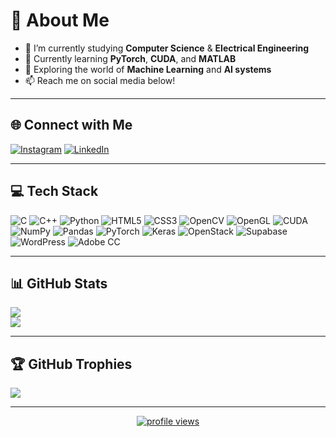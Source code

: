 # 💫 About Me

- 🔭 I’m currently studying **Computer Science** & **Electrical Engineering**  
- 🌱 Currently learning **PyTorch**, **CUDA**, and **MATLAB**  
- 🤖 Exploring the world of **Machine Learning** and **AI systems**  
- 📫 Reach me on social media below!

---

## 🌐 Connect with Me

[![Instagram](https://img.shields.io/badge/Instagram-%23E4405F.svg?style=flat&logo=instagram&logoColor=white)](https://instagram.com/alexknapplejuice)
[![LinkedIn](https://img.shields.io/badge/LinkedIn-%230077B5.svg?style=flat&logo=linkedin&logoColor=white)](https://linkedin.com/in/alexander-knapp-fl)

---

## 💻 Tech Stack

![C](https://img.shields.io/badge/C-%2300599C.svg?style=flat&logo=c&logoColor=white)
![C++](https://img.shields.io/badge/C++-%2300599C.svg?style=flat&logo=c%2B%2B&logoColor=white)
![Python](https://img.shields.io/badge/Python-3670A0?style=flat&logo=python&logoColor=ffdd54)
![HTML5](https://img.shields.io/badge/HTML5-%23E34F26.svg?style=flat&logo=html5&logoColor=white)
![CSS3](https://img.shields.io/badge/CSS3-%231572B6.svg?style=flat&logo=css3&logoColor=white)
![OpenCV](https://img.shields.io/badge/OpenCV-%23white.svg?style=flat&logo=opencv&logoColor=white)
![OpenGL](https://img.shields.io/badge/OpenGL-%23FFFFFF.svg?style=flat&logo=opengl)
![CUDA](https://img.shields.io/badge/CUDA-000000.svg?style=flat&logo=nvidia&logoColor=green)
![NumPy](https://img.shields.io/badge/NumPy-%23013243.svg?style=flat&logo=numpy&logoColor=white)
![Pandas](https://img.shields.io/badge/Pandas-%23150458.svg?style=flat&logo=pandas&logoColor=white)
![PyTorch](https://img.shields.io/badge/PyTorch-%23EE4C2C.svg?style=flat&logo=PyTorch&logoColor=white)
![Keras](https://img.shields.io/badge/Keras-%23D00000.svg?style=flat&logo=Keras&logoColor=white)
![OpenStack](https://img.shields.io/badge/OpenStack-%23f01742.svg?style=flat&logo=openstack&logoColor=white)
![Supabase](https://img.shields.io/badge/Supabase-3ECF8E?style=flat&logo=supabase&logoColor=white)
![WordPress](https://img.shields.io/badge/WordPress-%23117AC9.svg?style=flat&logo=WordPress&logoColor=white)
![Adobe CC](https://img.shields.io/badge/Adobe%20Creative%20Cloud-DA1F26.svg?style=flat&logo=Adobe%20Creative%20Cloud&logoColor=white)

---

## 📊 GitHub Stats

![](https://github-readme-stats.vercel.app/api?username=Arsonolace&theme=dark&hide_border=false&include_all_commits=true&count_private=false)  
![](https://nirzak-streak-stats.vercel.app/?user=Arsonolace&theme=dark&hide_border=false)

---

## 🏆 GitHub Trophies

![](https://github-profile-trophy.vercel.app/?username=Arsonolace&theme=default&no-frame=false&no-bg=true&margin-w=8)

---

<p align="center">
  <a href="https://visitcount.itsvg.in">
    <img src="https://visitcount.itsvg.in/api?id=Arsonolace&icon=0&color=0" alt="profile views" />
  </a>
</p>
